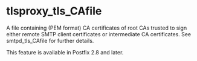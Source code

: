 # tlsproxy_tls_CAfile 

 A file containing (PEM format) CA certificates of root CAs
trusted to sign either remote SMTP client certificates or intermediate
CA certificates.  See smtpd_tls_CAfile for further details. 

 This feature is available in Postfix 2.8 and later. 


